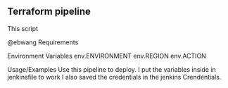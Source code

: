 ## Terraform pipeline
This script 

@ebwang
Requirements

Environment Variables
env.ENVIRONMENT
env.REGION 
env.ACTION

Usage/Examples
Use this pipeline to deploy. I put the variables inside in jenkinsfile to work
I also saved the credentials in the jenkins Crendentials.

